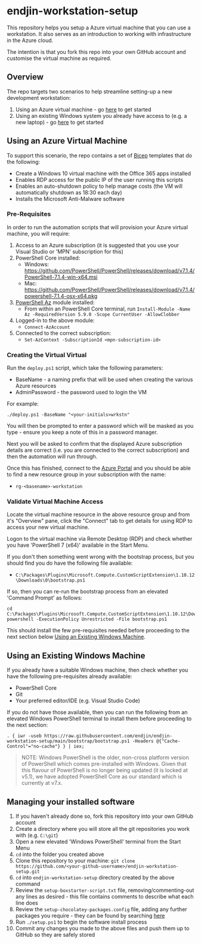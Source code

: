 # endjin-workstation-setup

This repository helps you setup a Azure virtual machine that you can use a workstation. It also serves as an introduction to working with infrastructure in the Azure cloud.

The intention is that you fork this repo into your own GitHub account and customise the virtual machine as required.

## Overview
The repo targets two scenarios to help streamline setting-up a new development workstation:

1. Using an Azure virtual machine - go [here](#using-an-azure-virtual-machine) to get started
1. Using an existing Windows system you already have access to (e.g. a new laptop) - go [here](#using-an-existing-windows-machine) to get started


## Using an Azure Virtual Machine
To support this scenario, the repo contains a set of [Bicep](https://github.com/Azure/bicep/blob/main/README.md) templates that do the following:

* Create a Windows 10 virtual machine with the Office 365 apps installed
* Enables RDP access for the public IP of the user running this scripts
* Enables an auto-shutdown policy to help manage costs (the VM will automatically shutdown as 18:30 each day)
* Installs the Microsoft Anti-Malware software

### Pre-Requisites
In order to run the automation scripts that will provision your Azure virtual machine, you will require:

1. Access to an Azure subscription (it is suggested that you use your Visual Studio or 'MPN' subscription for this)
1. PowerShell Core installed:
    * Windows: https://github.com/PowerShell/PowerShell/releases/download/v7.1.4/PowerShell-7.1.4-win-x64.msi
    * Mac: https://github.com/PowerShell/PowerShell/releases/download/v7.1.4/powershell-7.1.4-osx-x64.pkg
1. [PowerShell Az](https://www.powershellgallery.com/packages/Az/5.9.0) module installed:
    * From within an PowerShell Core terminal, run `Install-Module -Name Az -RequiredVersion 5.9.0 -Scope CurrentUser -AllowClobber`
1. Logged-in to the above module:
    * `Connect-AzAccount`
1. Connected to the correct subscription:
    * `Set-AzContext -SubscriptionId <mpn-subscription-id>`

### Creating the Virtual Virtual

Run the `deploy.ps1` script, which take the following parameters:

* BaseName - a naming prefix that will be used when creating the various Azure resources
* AdminPassword - the password used to login the VM

For example:
```
./deploy.ps1 -BaseName "<your-initials>wrkstn"
```

You will then be prompted to enter a password which will be masked as you type - ensure you keep a note of this in a password manager.

Next you will be asked to confirm that the displayed Azure subscription details are correct (i.e. you are connected to the correct subscription) and then the automation will run through.

Once this has finished, connect to the [Azure Portal](https://portal.azure.com) and you should be able to find a new resource group in your subscription with the name:
* `rg-<basename>-workstation`

### Validate Virtual Machine Access

Locate the virtual machine resource in the above resource group and from it's "Overview" pane, click the "Connect" tab to get details for using RDP to access your new virtual machine.

Logon to the virtual machine via Remote Desktop (RDP) and check whether you have 'PowerShell 7 (x64)' available in the Start Menu.

If you don't then something went wrong with the bootstrap process, but you should find you do have the following file available:
* `C:\Packages\Plugins\Microsoft.Compute.CustomScriptExtension\1.10.12\Downloads\0\bootstrap.ps1`

If so, then you can re-run the bootstrap process from an elevated 'Command Prompt' as follows:
```
cd C:\Packages\Plugins\Microsoft.Compute.CustomScriptExtension\1.10.12\Downloads\0
powershell -ExecutionPolicy Unrestricted -File bootstrap.ps1
```

This should install the few pre-requisites needed before proceeding to the next section below [Using an Existing Windows Machine](#using-an-existing-windows-machine).


## Using an Existing Windows Machine

If you already have a suitable Windows machine, then check whether you have the following pre-requisites already available:

* PowerShell Core
* Git
* Your preferred editor/IDE (e.g. Visual Studio Code)

If you do not have those available, then you can run the following from an elevated Windows PowerShell terminal to install them before proceeding to the next section:

```
. { iwr -useb https://raw.githubusercontent.com/endjin/endjin-workstation-setup/main/bootstrap/bootstrap.ps1 -Headers @{"Cache-Control"="no-cache"} } | iex;
```

>NOTE: Windows PowerShell is the older, non-cross platform version of PowerShell which comes pre-installed with Windows.  Given that this flavour of PowerShell is no longer being updated (it is locked at v5.1), we have adopted PowerShell Core as our standard which is currently at v7.x.


## Managing your installed software

1. If you haven't already done so, fork this repository into your own GitHub account
1. Create a directory where you will store all the git repositories you work with (e.g. `C:\git`)
1. Open a new elevated 'Windows PowerShell' terminal from the Start Menu
1. `cd` into the folder you created above
1. Clone this repository to your machine: `git clone https://github.com/<your-github-username>/endjin-workstation-setup.git`
1. `cd` into `endjin-workstation-setup` directory created by the above command
1. Review the `setup-boxstarter-script.txt` file, removing/commenting-out any lines as desired - this file contains comments to describe what each line does
1. Review the `setup-chocolatey-packages.config` file, adding any further packages you require - they can be found by searching [here](https://community.chocolatey.org/packages)
1. Run `./setup.ps1` to begin the software install process
1. Commit any changes you made to the above files and push them up to GitHub so they are safely stored
